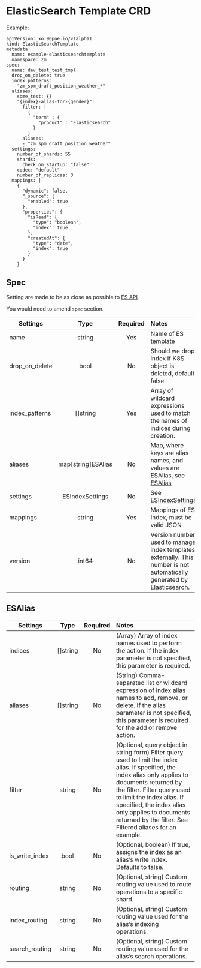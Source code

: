 # ElasticSearch Template CRD

Example:
```
apiVersion: xo.90poe.io/v1alpha1
kind: ElasticSearchTemplate
metadata:
  name: example-elasticsearchtemplate
  namespace: zm
spec:
  name: dev_test_test_tmpl
  drop_on_delete: true
  index_patterns:
  - "zm_spm_draft_position_weather_*"
  aliases:
    some_test: {}
    "{index}-alias-for-{gender}":
      filter: |
        {
          "term" : {
            "product" : "Elasticsearch"
          }
        }
      aliases:
      - "zm_spm_draft_position_weather"
  settings:
    number_of_shards: 55
    shards:
      check_on_startup: "false"
    codec: "default"
    number_of_replicas: 3
  mappings: |
    {
      "dynamic": false,
      "_source": {
        "enabled": true
      },
      "properties": {
        "isRead": {
          "type": "boolean",
          "index": true
        },
        "createdAt": {
          "type": "date",
          "index": true
        }
      }
    }
```

## Spec

Setting are made to be as close as possible to [ES API](https://www.elastic.co/guide/en/elasticsearch/reference/7.x/indices-templates.html).

You would need to amend `spec` section.

|Settings|Type |Required|Notes|
|--------|:---:|:------:|:---|
|name|string|Yes|Name of ES template|
|drop_on_delete|bool|No|Should we drop index if K8S object is deleted, default false|
|index_patterns|[]string|Yes|Array of wildcard expressions used to match the names of indices during creation.|
|aliases|map[string]ESAlias|No|Map, where keys are alias names, and values are ESAlias, see <a href="#ESAlias">ESAlias</a>|
|settings|ESIndexSettings|No|See <a href="elasticsearchindex_crd.html#ESIndexSettings">ESIndexSettings</a>|
|mappings|string|Yes|Mappings of ES Index, must be valid JSON|
|version|int64|No|Version number used to manage index templates externally. This number is not automatically generated by Elasticsearch.|

## ESAlias
<a name="ESAlias"></a>

|Settings|Type |Required|Notes|
|--------|:---:|:------:|:---|
|indices|[]string|No|(Array) Array of index names used to perform the action. If the index parameter is not specified, this parameter is required.|
|aliases|[]string|No|(String) Comma-separated list or wildcard expression of index alias names to add, remove, or delete. If the alias parameter is not specified, this parameter is required for the add or remove action.|
|filter|string|No|(Optional, query object in string form) Filter query used to limit the index alias. If specified, the index alias only applies to documents returned by the filter. Filter query used to limit the index alias. If specified, the index alias only applies to documents returned by the filter. See Filtered aliases for an example.|
|is_write_index|bool|No|(Optional, boolean) If true, assigns the index as an alias’s write index. Defaults to false.|
|routing|string|No|(Optional, string) Custom routing value used to route operations to a specific shard.|
|index_routing|string|No|(Optional, string) Custom routing value used for the alias’s indexing operations.|
|search_routing|string|No|(Optional, string) Custom routing value used for the alias’s search operations.|
